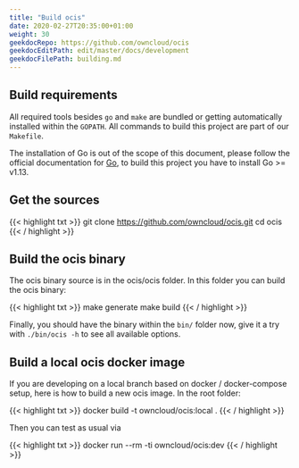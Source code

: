 ```yaml
---
title: "Build ocis"
date: 2020-02-27T20:35:00+01:00
weight: 30
geekdocRepo: https://github.com/owncloud/ocis
geekdocEditPath: edit/master/docs/development
geekdocFilePath: building.md
---
```


## Build requirements

All required tools besides `go` and `make` are bundled or getting automatically installed within the `GOPATH`. All commands to build this project are part of our `Makefile`.

The installation of Go is out of the scope of this document, please follow the official documentation for [Go](https://golang.org/doc/install), to build this project you have to install Go >= v1.13. 

## Get the sources

{{< highlight txt >}}
git clone https://github.com/owncloud/ocis.git
cd ocis
{{< / highlight >}}

## Build the ocis binary

The ocis binary source is in the ocis/ocis folder. In this folder you can build the ocis binary:

{{< highlight txt >}}
make generate
make build
{{< / highlight >}}

Finally, you should have the binary within the `bin/` folder now, give it a try with `./bin/ocis -h` to see all available options.

## Build a local ocis docker image

If you are developing on a local branch based on docker / docker-compose setup, here is how to build a new ocis image. In the root folder:

{{< highlight txt >}}
docker build -t owncloud/ocis:local .
{{< / highlight >}}

Then you can test as usual via

{{< highlight txt >}}
docker run --rm -ti owncloud/ocis:dev
{{< / highlight >}}
